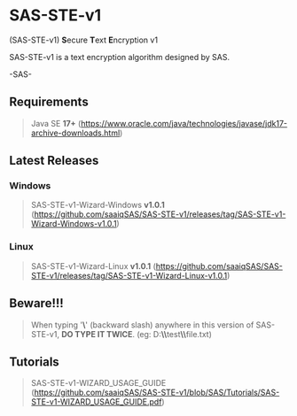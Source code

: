 # SAS-STE-v1
(SAS-STE-v1) <b>S</b>ecure <b>T</b>ext <b>E</b>ncryption v1

SAS-STE-v1 is a text encryption algorithm designed by SAS.

-SAS-

## Requirements
> Java SE <b>17+</b> (https://www.oracle.com/java/technologies/javase/jdk17-archive-downloads.html)


## Latest Releases

### Windows
> SAS-STE-v1-Wizard-Windows <b>v1.0.1</b> (https://github.com/saaiqSAS/SAS-STE-v1/releases/tag/SAS-STE-v1-Wizard-Windows-v1.0.1)

### Linux
> SAS-STE-v1-Wizard-Linux <b>v1.0.1</b> (https://github.com/saaiqSAS/SAS-STE-v1/releases/tag/SAS-STE-v1-Wizard-Linux-v1.0.1)

## Beware!!!
> When typing '<b>\\</b>' (backward slash) anywhere in this version of SAS-STE-v1, <b>DO TYPE IT TWICE</b>. (eg: D:<b>\\\\</b>test<b>\\\\</b>file.txt)


## Tutorials
> SAS-STE-v1-WIZARD_USAGE_GUIDE (https://github.com/saaiqSAS/SAS-STE-v1/blob/SAS/Tutorials/SAS-STE-v1-WIZARD_USAGE_GUIDE.pdf)


